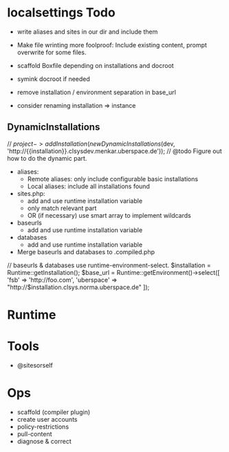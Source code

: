 localsettings Todo
==================

* write aliases and sites in our dir and include them

* Make file wrinting more foolproof: Include existing content, prompt overwrite for some files.

* scaffold Boxfile depending on installations and docroot
* symink docroot if needed
* remove installation / environment separation in base_url
* consider renaming installation => instance

DynamicInstallations
--------------------

// $project->addInstallation(new DynamicInstallations($dev, 'http://{{installation}}.clsysdev.menkar.uberspace.de'));
// @todo Figure out how to do the dynamic part.

* aliases: 
    * Remote aliases: only include configurable basic installations
    * Local aliases: include all installations found
* sites.php:
    * add and use runtime installation variable
    * only match relevant part
    * OR (if necessary) use smart array to implement wildcards
* baseurls
    * add and use runtime installation variable
* databases
    * add and use runtime installation variable
* Merge baseurls and databases to .compiled.php

// baseurls & databases use runtime-environment-select. 
$installation = Runtime::getInstallation();
$base_url = Runtime::getEnvironment()->select([
  'fsb' => 'http://foo.com',
  'uberspace' => "http://$installation.clsys.norma.uberspace.de"
]);


Runtime
=======

Tools
=====

* @sitesorself

Ops
===

* scaffold (compiler plugin)
* create user accounts
* policy-restrictions
* pull-content
* diagnose & correct
